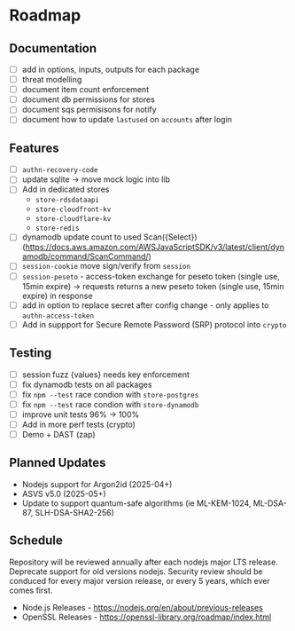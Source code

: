 # Roadmap

## Documentation

- [ ] add in options, inputs, outputs for each package
- [ ] threat modelling
- [ ] document item count enforcement
- [ ] document db permissions for stores
- [ ] document sqs permisisons for notify
- [ ] document how to update `lastused` on `accounts` after login

## Features

- [ ] `authn-recovery-code`
- [ ] update sqlite -> move mock logic into lib
- [ ] Add in dedicated stores
  - `store-rdsdataapi`
  - `store-cloudfront-kv`
  - `store-cloudflare-kv`
  - `store-redis`
- [ ] dynamodb update count to used Scan({Select}) (https://docs.aws.amazon.com/AWSJavaScriptSDK/v3/latest/client/dynamodb/command/ScanCommand/)
- [ ] `session-cookie` move sign/verify from `session`
- [ ] `session-peseto` - access-token exchange for peseto token (single use, 15min expire) -> requests returns a new peseto token (single use, 15min expire) in response
- [ ] add in option to replace secret after config change - only applies to `authn-access-token`
- [ ] Add in suppport for Secure Remote Password (SRP) protocol into `crypto`

## Testing

- [ ] session fuzz {values} needs key enforcement
- [ ] fix dynamodb tests on all packages
- [ ] fix `npm --test` race condion with `store-postgres`
- [ ] fix `npm --test` race condion with `store-dynamodb`
- [ ] improve unit tests 96% -> 100%
- [ ] Add in more perf tests (crypto)
- [ ] Demo + DAST (zap)

## Planned Updates

- Nodejs support for Argon2id (2025-04+)
- ASVS v5.0 (2025-05+)
- Update to support quantum-safe algorithms (ie ML-KEM-1024, ML-DSA-87, SLH-DSA-SHA2-256)

## Schedule

Repository will be reviewed annually after each nodejs major LTS release. Deprecate support for old versions nodejs.
Security review should be conduced for every major version release, or every 5 years, which ever comes first.

- Node.js Releases - https://nodejs.org/en/about/previous-releases
- OpenSSL Releases - https://openssl-library.org/roadmap/index.html
